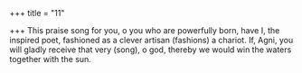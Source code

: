 +++
title = "11"

+++
This praise song for you, o you who are powerfully born, have I, the  inspired poet, fashioned as a clever artisan (fashions) a chariot.
If, Agni, you will gladly receive that very (song), o god, thereby we
would win the waters together with the sun.